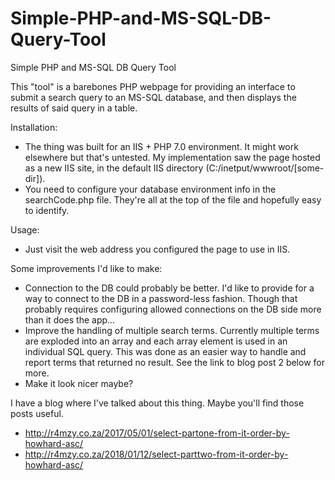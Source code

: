 # Simple-PHP-and-MS-SQL-DB-Query-Tool
Simple PHP and MS-SQL DB Query Tool

This "tool" is a barebones PHP webpage for providing an interface to submit a search query to an MS-SQL database, and then displays the results of said query in a table. 

Installation:
- The thing was built for an IIS + PHP 7.0 environment. It might work elsewhere but that's untested.
  My implementation saw the page hosted as a new IIS site, in the default IIS directory (C:/inetput/wwwroot/[some-dir]).
- You need to configure your database environment info in the searchCode.php file. 
  They're all at the top of the file and hopefully easy to identify.
  
Usage:
- Just visit the web address you configured the page to use in IIS.

Some improvements I'd like to make: 
- Connection to the DB could probably be better. I'd like to provide for a way to connect to the DB in a password-less fashion. Though that probably requires configuring allowed connections on the DB side more than it does the app...
- Improve the handling of multiple search terms. Currently multiple terms are exploded into an array and each array element is used in an individual SQL query. This was done as an easier way to handle and report terms that returned no result. See the link to blog post 2 below for more.
- Make it look nicer maybe?

I have a blog where I've talked about this thing. Maybe you'll find those posts useful.
- http://r4mzy.co.za/2017/05/01/select-partone-from-it-order-by-howhard-asc/
- http://r4mzy.co.za/2018/01/12/select-parttwo-from-it-order-by-howhard-asc/
